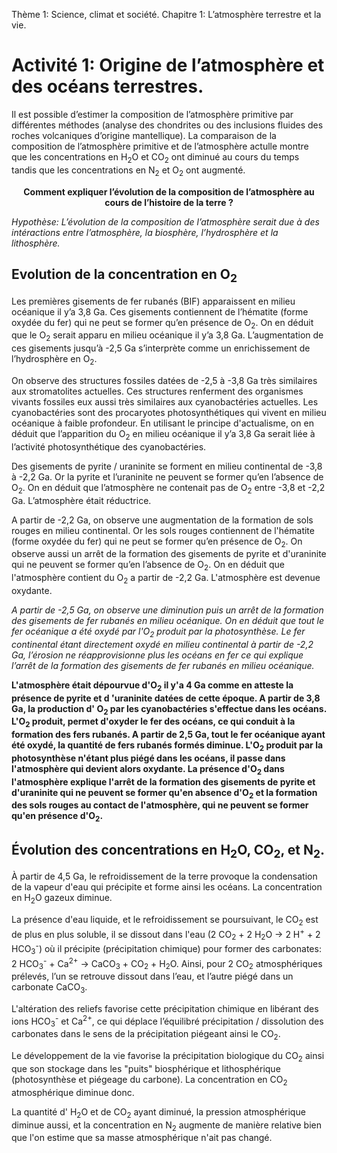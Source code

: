 Thème 1: Science, climat et société. Chapitre 1: L’atmosphère terrestre et la vie.

# Activité 1: Origine de l’atmosphère et des océans terrestres. 

Il est possible d’estimer la composition de l’atmosphère primitive par différentes méthodes (analyse des chondrites ou des inclusions fluides des roches volcaniques d’origine mantellique). La comparaison de la composition de l’atmosphère primitive et de l’atmosphère actulle montre que les concentrations en H<sub>2</sub>O et CO<sub>2</sub> ont diminué au cours du temps tandis que les concentrations en N<sub>2</sub> et O<sub>2</sub> ont augmenté.

<p align=center><strong>Comment expliquer l’évolution de la composition de l’atmosphère au cours de l’histoire de la terre ?</strong></p>

*Hypothèse: L’évolution de la composition de l’atmosphère serait due à des intéractions entre l’atmosphère, la biosphère, l’hydrosphère et la lithosphère.*

## Evolution de la concentration en O<sub>2</sub>

Les premières gisements de fer rubanés (BIF) apparaissent en milieu océanique il y’a 3,8 Ga. Ces gisements contiennent de l’hématite (forme oxydée du fer) qui ne peut se former qu’en présence de O<sub>2</sub>. On en déduit que le O<sub>2</sub> serait apparu en milieu océanique il y’a 3,8 Ga. L’augmentation de ces gisements jusqu’à -2,5 Ga s’interprète comme un enrichissement de l’hydrosphère en O<sub>2</sub>.

On observe des structures fossiles datées de -2,5 à -3,8 Ga très similaires aux stromatolites actuelles. Ces structures renferment des organismes vivants fossiles eux aussi très similaires aux cyanobactéries actuelles. Les cyanobactéries sont des procaryotes photosynthétiques qui vivent en milieu océanique à faible profondeur. En utilisant le principe d'actualisme, on en déduit que l’apparition du O<sub>2</sub> en milieu océanique il y’a 3,8 Ga serait liée à l’activité photosynthétique des cyanobactéries. 

Des gisements de pyrite / uraninite se forment en milieu continental de -3,8 à -2,2 Ga. Or la pyrite et l’uraninite ne peuvent se former qu’en l’absence de O<sub>2</sub>. On en déduit que l’atmosphère ne contenait pas de O<sub>2</sub> entre -3,8 et -2,2 Ga. L’atmosphère était réductrice.

A partir de -2,2 Ga, on observe une augmentation de la formation de sols rouges en milieu continental. Or les sols rouges contiennent de l'hématite (forme oxydée du fer) qui ne peut se former qu’en présence de O<sub>2</sub>. On observe aussi  un arrêt de la formation des gisements de pyrite et d'uraninite qui ne peuvent se former qu’en l’absence de O<sub>2</sub>. On en déduit que l'atmosphère contient du O<sub>2</sub> a partir de -2,2 Ga. L'atmosphère est devenue oxydante.

*A partir de -2,5 Ga, on observe une diminution puis un arrêt de la formation des gisements de fer rubanés en milieu océanique. On en déduit que tout le fer océanique a été oxydé par l'O<sub>2</sub> produit par la photosynthèse. Le fer continental étant directement oxydé en milieu continental à partir de -2,2 Ga, l’érosion ne réapprovisionne plus les océans en fer ce qui explique l’arrêt de la formation des gisements de fer rubanés en milieu océanique.*

**L'atmosphère était dépourvue d'O<sub>2</sub> il y'a 4 Ga comme en atteste la présence de pyrite et d ́'uraninite datées de cette époque. A partir de 3,8 Ga, la production d' O<sub>2</sub> par les cyanobactéries s'effectue dans les océans. L'O<sub>2</sub> produit, permet d'oxyder le fer des océans, ce qui conduit à la formation des fers rubanés. A partir de 2,5 Ga, tout le fer océanique ayant été oxydé, la quantité de fers rubanés formés diminue. L'O<sub>2</sub> produit par la photosynthèse n'étant plus piégé dans les océans, il passe dans l'atmosphère qui devient alors oxydante. La présence d'O<sub>2</sub> dans l'atmosphère explique l'arrêt de la formation des gisements de pyrite et d'uraninite qui ne peuvent se former qu'en absence d'O<sub>2</sub> et la formation des sols rouges au contact de l'atmosphère, qui ne peuvent se former qu'en présence d'O<sub>2</sub>.**

## Évolution des concentrations en H<sub>2</sub>O, CO<sub>2</sub>, et N<sub>2</sub>.

À partir de 4,5 Ga, le refroidissement de la terre provoque la condensation de la vapeur d'eau qui précipite et forme ainsi les océans. La concentration en H<sub>2</sub>O gazeux diminue.

La présence d'eau liquide, et le refroidissement se poursuivant, le CO<sub>2</sub> est de plus en plus soluble, il se dissout dans l'eau (2 CO<sub>2</sub> + 2 H<sub>2</sub>O -> 2 H<sup>+</sup> + 2 HCO<sub>3</sub><sup>-</sup>) où il précipite (précipitation chimique) pour former des carbonates: 2 HCO<sub>3</sub><sup>-</sup> + Ca<sup>2+</sup> → CaCO<sub>3</sub> + CO<sub>2</sub> + H<sub>2</sub>O. Ainsi, pour 2 CO<sub>2</sub> atmosphériques prélevés, l’un se retrouve dissout dans l’eau, et l’autre piégé dans un carbonate CaCO<sub>3</sub>.

L'altération des reliefs favorise cette précipitation chimique en libérant des ions HCO<sub>3</sub><sup>-</sup> et Ca<sup>2+</sup>, ce qui déplace l’équilibré précipitation / dissolution des carbonates dans le sens de la précipitation piégeant ainsi le CO<sub>2</sub>.

Le développement de la vie favorise la précipitation biologique du CO<sub>2</sub> ainsi que son stockage dans les "puits" biosphérique et lithosphérique (photosynthèse et piégeage du carbone). La concentration en CO<sub>2</sub> atmosphérique diminue donc.

La quantité d' H<sub>2</sub>O et de CO<sub>2</sub> ayant diminué, la pression atmosphérique diminue aussi, et la concentration en N<sub>2</sub> augmente de manière relative bien que l'on estime que sa masse atmosphérique n'ait pas changé.
